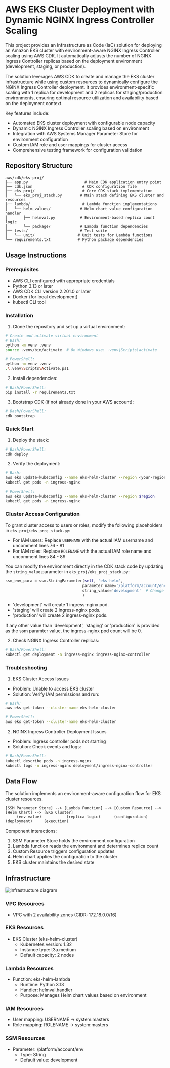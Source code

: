 # AWS EKS Cluster Deployment with Dynamic NGINX Ingress Controller Scaling

This project provides an Infrastructure as Code (IaC) solution for deploying an Amazon EKS cluster with environment-aware NGINX Ingress Controller scaling using AWS CDK. It automatically adjusts the number of NGINX Ingress Controller replicas based on the deployment environment (development, staging, or production).

The solution leverages AWS CDK to create and manage the EKS cluster infrastructure while using custom resources to dynamically configure the NGINX Ingress Controller deployment. It provides environment-specific scaling with 1 replica for development and 2 replicas for staging/production environments, ensuring optimal resource utilization and availability based on the deployment context.

Key features include:
- Automated EKS cluster deployment with configurable node capacity
- Dynamic NGINX Ingress Controller scaling based on environment
- Integration with AWS Systems Manager Parameter Store for environment configuration
- Custom IAM role and user mappings for cluster access
- Comprehensive testing framework for configuration validation

## Repository Structure
```
aws/cdk/eks-proj/
├── app.py                         # Main CDK application entry point
├── cdk.json                      # CDK configuration file
├── eks_proj/                     # Core CDK stack implementation
│   └── eks_proj_stack.py        # Main stack defining EKS cluster and resources
├── lambda/                       # Lambda function implementations
│   └── helm_values/             # Helm chart value configuration handler
│       ├── helmval.py           # Environment-based replica count logic
│       └── package/             # Lambda function dependencies
├── tests/                       # Test suite
│   └── unit/                   # Unit tests for Lambda functions
└── requirements.txt            # Python package dependencies
```

## Usage Instructions
### Prerequisites
- AWS CLI configured with appropriate credentials
- Python 3.13 or later
- AWS CDK CLI version 2.201.0 or later
- Docker (for local development)
- kubectl CLI tool

### Installation

1. Clone the repository and set up a virtual environment:
```bash
# Create and activate virtual environment
# Bash:
python -m venv .venv
source .venv/bin/activate  # On Windows use: .venv\Scripts\activate

# PowerShell:
python -m venv .venv
.\.venv\Scripts\Activate.ps1
```

2. Install dependencies:
```bash
# Bash/PowerShell:
pip install -r requirements.txt
```

3. Bootstrap CDK (if not already done in your AWS account):
```bash
# Bash/PowerShell:
cdk bootstrap
```

### Quick Start

1. Deploy the stack:
```bash
# Bash/PowerShell:
cdk deploy
```

2. Verify the deployment:
```bash
# Bash:
aws eks update-kubeconfig --name eks-helm-cluster --region <your-region>
kubectl get pods -n ingress-nginx

# PowerShell:
aws eks update-kubeconfig --name eks-helm-cluster --region $region
kubectl get pods -n ingress-nginx
```

### Cluster Access Configuration

To grant cluster access to users or roles, modify the following placeholders in `eks_proj/eks_proj_stack.py`:
- For IAM users: Replace `USERNAME` with the actual IAM username and uncomment lines 76 - 81
- For IAM roles: Replace `ROLENAME` with the actual IAM role name and uncomment lines 84 - 89

You can modify the environment directly in the CDK stack code by updating the `string_value` parameter in `eks_proj/eks_proj_stack.py`:
```python
ssm_env_para = ssm.StringParameter(self, 'eks-helm',
                                  parameter_name='/platform/account/env',
                                  string_value='development'  # Change to 'staging' or 'production'
                                  )
```
- 'development' will create 1 ingress-nginx pod.
- 'staging' will create 2 ingress-nginx pods.
- 'production' will create 2 ingress-nginx pods.

If any other value than 'development', 'staging' or 'production' is provided as the ssm paramter value, the ingress-nginx pod count will be 0. 

2. Check NGINX Ingress Controller replicas:
```bash
# Bash/PowerShell:
kubectl get deployment -n ingress-nginx ingress-nginx-controller
```

### Troubleshooting

1. EKS Cluster Access Issues
- Problem: Unable to access EKS cluster
- Solution: Verify IAM permissions and run:
```bash
# Bash:
aws eks get-token --cluster-name eks-helm-cluster

# PowerShell:
aws eks get-token --cluster-name eks-helm-cluster
```

2. NGINX Ingress Controller Deployment Issues
- Problem: Ingress controller pods not starting
- Solution: Check events and logs:
```bash
# Bash/PowerShell:
kubectl describe pods -n ingress-nginx
kubectl logs -n ingress-nginx deployment/ingress-nginx-controller
```

## Data Flow
The solution implements an environment-aware configuration flow for EKS cluster resources.

```ascii
[SSM Parameter Store] --> [Lambda Function] --> [Custom Resource] --> [Helm Chart] --> [EKS Cluster]
     (env value)           (replica logic)      (configuration)      (deployment)     (execution)
```

Component interactions:
1. SSM Parameter Store holds the environment configuration
2. Lambda function reads the environment and determines replica count
3. Custom Resource triggers configuration updates
4. Helm chart applies the configuration to the cluster
5. EKS cluster maintains the desired state

## Infrastructure

![Infrastructure diagram](./docs/infra.svg)

### VPC Resources
- VPC with 2 availability zones (CIDR: 172.18.0.0/16)

### EKS Resources
- EKS Cluster (eks-helm-cluster)
  - Kubernetes version: 1.32
  - Instance type: t3a.medium
  - Default capacity: 2 nodes

### Lambda Resources
- Function: eks-helm-lambda
  - Runtime: Python 3.13
  - Handler: helmval.handler
  - Purpose: Manages Helm chart values based on environment

### IAM Resources
- User mapping: USERNAME → system:masters
- Role mapping: ROLENAME → system:masters

### SSM Resources
- Parameter: /platform/account/env
  - Type: String
  - Default value: development